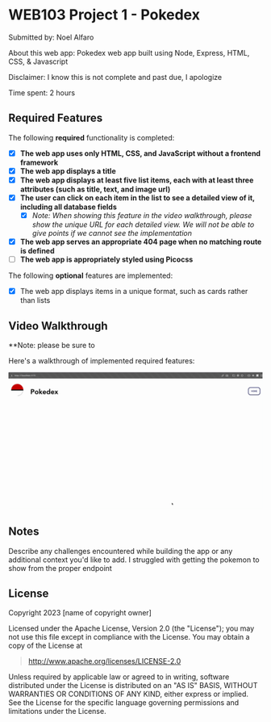 # WEB103 Project 1 - Pokedex

Submitted by: Noel Alfaro

About this web app: Pokedex web app built using Node, Express, HTML, CSS, & Javascript

Disclaimer: I know this is not complete and past due, I apologize

Time spent: 2 hours

## Required Features

The following **required** functionality is completed:

<!-- Make sure to check off completed functionality below -->

- [x] **The web app uses only HTML, CSS, and JavaScript without a frontend framework**
- [x] **The web app displays a title**
- [x] **The web app displays at least five list items, each with at least three attributes (such as title, text, and image url)**
- [x] **The user can click on each item in the list to see a detailed view of it, including all database fields**
  - [x] _Note: When showing this feature in the video walkthrough, please show the unique URL for each detailed view. We will not be able to give points if we cannot see the implementation_
- [x] **The web app serves an appropriate 404 page when no matching route is defined**
- [ ] **The web app is appropriately styled using Picocss**

The following **optional** features are implemented:

- [x] The web app displays items in a unique format, such as cards rather than lists

## Video Walkthrough

\*\*Note: please be sure to

Here's a walkthrough of implemented required features:

<img src='/pokedex.gif' title='Video Walkthrough' width='' alt='Video Walkthrough' />

## Notes

Describe any challenges encountered while building the app or any additional context you'd like to add.
I struggled with getting the pokemon to show from the proper endpoint

## License

Copyright 2023 [name of copyright owner]

Licensed under the Apache License, Version 2.0 (the "License"); you may not use this file except in compliance with the License. You may obtain a copy of the License at

> http://www.apache.org/licenses/LICENSE-2.0

Unless required by applicable law or agreed to in writing, software distributed under the License is distributed on an "AS IS" BASIS, WITHOUT WARRANTIES OR CONDITIONS OF ANY KIND, either express or implied. See the License for the specific language governing permissions and limitations under the License.
